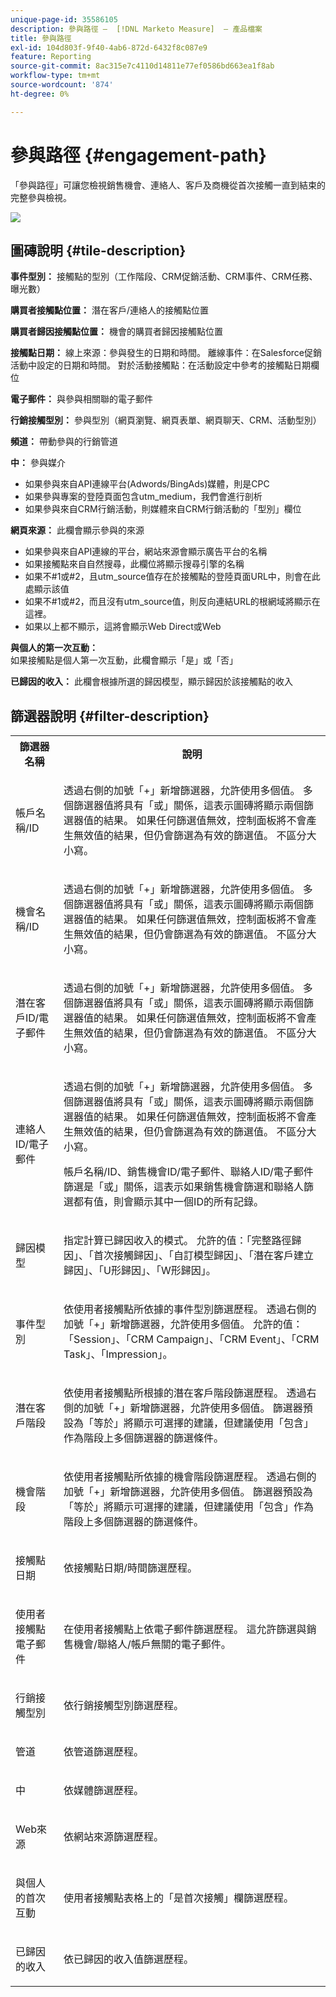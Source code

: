 ```yaml
---
unique-page-id: 35586105
description: 參與路徑 —  [!DNL Marketo Measure]  — 產品檔案
title: 參與路徑
exl-id: 104d803f-9f40-4ab6-872d-6432f8c087e9
feature: Reporting
source-git-commit: 8ac315e7c4110d14811e77ef0586bd663ea1f8ab
workflow-type: tm+mt
source-wordcount: '874'
ht-degree: 0%

---
```


# 參與路徑 {#engagement-path}

「參與路徑」可讓您檢視銷售機會、連絡人、客戶及商機從首次接觸一直到結束的完整參與檢視。

![](assets/one-2.png)

## 圖磚說明 {#tile-description}

**事件型別：** 接觸點的型別（工作階段、CRM促銷活動、CRM事件、CRM任務、曝光數）

**購買者接觸點位置：** 潛在客戶/連絡人的接觸點位置

**購買者歸因接觸點位置：** 機會的購買者歸因接觸點位置

**接觸點日期：** 線上來源：參與發生的日期和時間。 離線事件：在Salesforce促銷活動中設定的日期和時間。 對於活動接觸點：在活動設定中參考的接觸點日期欄位

**電子郵件：** 與參與相關聯的電子郵件

**行銷接觸型別：** 參與型別（網頁瀏覽、網頁表單、網頁聊天、CRM、活動型別）

**頻道：** 帶動參與的行銷管道

**中：** 參與媒介

* 如果參與來自API連線平台(Adwords/BingAds)媒體，則是CPC
* 如果參與專案的登陸頁面包含utm_medium，我們會進行剖析
* 如果參與來自CRM行銷活動，則媒體來自CRM行銷活動的「型別」欄位

**網頁來源：** 此欄會顯示參與的來源

* 如果參與來自API連線的平台，網站來源會顯示廣告平台的名稱
* 如果接觸點來自自然搜尋，此欄位將顯示搜尋引擎的名稱
* 如果不#1或#2，且utm_source值存在於接觸點的登陸頁面URL中，則會在此處顯示該值
* 如果不#1或#2，而且沒有utm_source值，則反向連結URL的根網域將顯示在這裡。
* 如果以上都不顯示，這將會顯示Web Direct或Web

**與個人的第一次互動：** 如果接觸點是個人第一次互動，此欄會顯示「是」或「否」

**已歸因的收入：** 此欄會根據所選的歸因模型，顯示歸因於該接觸點的收入

## 篩選器說明 {#filter-description}

<table> 
 <colgroup> 
  <col> 
  <col> 
 </colgroup> 
 <tbody> 
  <tr> 
   <th>篩選器名稱</th> 
   <th>說明</th> 
  </tr> 
  <tr> 
   <td><p>帳戶名稱/ID</p></td> 
   <td><p>透過右側的加號「+」新增篩選器，允許使用多個值。 多個篩選器值將具有「或」關係，這表示圖磚將顯示兩個篩選器值的結果。 如果任何篩選值無效，控制面板將不會產生無效值的結果，但仍會篩選為有效的篩選值。 不區分大小寫。</p></td> 
  </tr> 
  <tr> 
   <td><p>機會名稱/ID</p></td> 
   <td><p>透過右側的加號「+」新增篩選器，允許使用多個值。 多個篩選器值將具有「或」關係，這表示圖磚將顯示兩個篩選器值的結果。 如果任何篩選值無效，控制面板將不會產生無效值的結果，但仍會篩選為有效的篩選值。 不區分大小寫。</p></td> 
  </tr> 
  <tr> 
   <td><p>潛在客戶ID/電子郵件</p></td> 
   <td><p>透過右側的加號「+」新增篩選器，允許使用多個值。 多個篩選器值將具有「或」關係，這表示圖磚將顯示兩個篩選器值的結果。 如果任何篩選值無效，控制面板將不會產生無效值的結果，但仍會篩選為有效的篩選值。 不區分大小寫。</p></td> 
  </tr> 
  <tr> 
   <td><p>連絡人ID/電子郵件</p></td> 
   <td><p>透過右側的加號「+」新增篩選器，允許使用多個值。 多個篩選器值將具有「或」關係，這表示圖磚將顯示兩個篩選器值的結果。 如果任何篩選值無效，控制面板將不會產生無效值的結果，但仍會篩選為有效的篩選值。 不區分大小寫。</p><p>帳戶名稱/ID、銷售機會ID/電子郵件、聯絡人ID/電子郵件篩選是「或」關係，這表示如果銷售機會篩選和聯絡人篩選都有值，則會顯示其中一個ID的所有記錄。</p></td> 
  </tr> 
  <tr> 
   <td><p>歸因模型</p></td> 
   <td><p>指定計算已歸因收入的模式。 允許的值：「完整路徑歸因」、「首次接觸歸因」、「自訂模型歸因」、「潛在客戶建立歸因」、「U形歸因」、「W形歸因」。</p></td> 
  </tr> 
  <tr> 
   <td><p>事件型別</p></td> 
   <td><p>依使用者接觸點所依據的事件型別篩選歷程。 透過右側的加號「+」新增篩選器，允許使用多個值。 允許的值： 「Session」、「CRM Campaign」、「CRM Event」、「CRM Task」、「Impression」。</p></td> 
  </tr> 
  <tr> 
   <td><p>潛在客戶階段</p></td> 
   <td><p>依使用者接觸點所根據的潛在客戶階段篩選歷程。 透過右側的加號「+」新增篩選器，允許使用多個值。 篩選器預設為「等於」將顯示可選擇的建議，但建議使用「包含」作為階段上多個篩選器的篩選條件。</p></td> 
  </tr> 
  <tr> 
   <td><p>機會階段</p></td> 
   <td><p>依使用者接觸點所依據的機會階段篩選歷程。 透過右側的加號「+」新增篩選器，允許使用多個值。 篩選器預設為「等於」將顯示可選擇的建議，但建議使用「包含」作為階段上多個篩選器的篩選條件。</p></td> 
  </tr> 
  <tr> 
   <td><p>接觸點日期</p></td> 
   <td><p>依接觸點日期/時間篩選歷程。</p></td> 
  </tr> 
  <tr> 
   <td><p>使用者接觸點電子郵件</p></td> 
   <td><p>在使用者接觸點上依電子郵件篩選歷程。 這允許篩選與銷售機會/聯絡人/帳戶無關的電子郵件。</p></td> 
  </tr> 
  <tr> 
   <td><p>行銷接觸型別</p></td> 
   <td><p>依行銷接觸型別篩選歷程。</p></td> 
  </tr> 
  <tr> 
   <td><p>管道</p></td> 
   <td><p>依管道篩選歷程。</p></td> 
  </tr> 
  <tr> 
   <td><p>中</p></td> 
   <td><p>依媒體篩選歷程。</p></td> 
  </tr> 
  <tr> 
   <td><p>Web來源</p></td> 
   <td><p>依網站來源篩選歷程。</p></td> 
  </tr> 
  <tr> 
   <td><p>與個人的首次互動</p></td> 
   <td><p>使用者接觸點表格上的「是首次接觸」欄篩選歷程。</p></td> 
  </tr> 
  <tr> 
   <td><p>已歸因的收入</p></td> 
   <td><p>依已歸因的收入值篩選歷程。</p></td> 
  </tr> 
 </tbody> 
</table>
